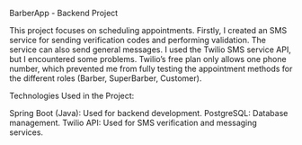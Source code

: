 BarberApp - Backend Project

This project focuses on scheduling appointments. Firstly, I created an SMS service for sending verification codes and performing validation. The service can also send general messages. I used the Twilio SMS service API, but I encountered some problems. Twilio’s free plan only allows one phone number, which prevented me from fully testing the appointment methods for the different roles (Barber, SuperBarber, Customer).

Technologies Used in the Project:

Spring Boot (Java): Used for backend development.
PostgreSQL: Database management.
Twilio API: Used for SMS verification and messaging services.
